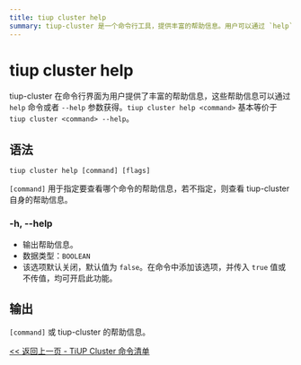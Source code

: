 ```yaml
---
title: tiup cluster help
summary: tiup-cluster 是一个命令行工具，提供丰富的帮助信息。用户可以通过 `help` 命令或 `--help` 参数获取帮助信息。`tiup cluster help <command>` 等同于 `tiup cluster <command> --help`。语法为 `tiup cluster help [command] [flags]`。使用 `-h` 或 `--help` 输出帮助信息，默认关闭。输出为 `[command]` 或 tiup-cluster 的帮助信息。
---
```


# tiup cluster help

tiup-cluster 在命令行界面为用户提供了丰富的帮助信息，这些帮助信息可以通过 `help` 命令或者 `--help` 参数获得。`tiup cluster help <command>` 基本等价于 `tiup cluster <command> --help`。

## 语法

```shell
tiup cluster help [command] [flags]
```

`[command]` 用于指定要查看哪个命令的帮助信息，若不指定，则查看 tiup-cluster 自身的帮助信息。

### -h, --help

- 输出帮助信息。
- 数据类型：`BOOLEAN`
- 该选项默认关闭，默认值为 `false`。在命令中添加该选项，并传入 `true` 值或不传值，均可开启此功能。

## 输出

`[command]` 或 tiup-cluster 的帮助信息。

[<< 返回上一页 - TiUP Cluster 命令清单](/tiup/tiup-component-cluster.md#命令清单)